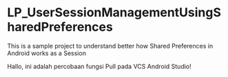 # LP_UserSessionManagementUsingSharedPreferences
This is a sample project to understand better how Shared Preferences in Android works as a Session

Hallo, ini adalah percobaan fungsi Pull pada VCS Android Studio!
